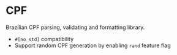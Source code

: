 # CPF

Brazilian CPF parsing, validating and formatting library.

- `#[no_std]` compatibility
- Support random CPF generation by enabling `rand` feature flag
